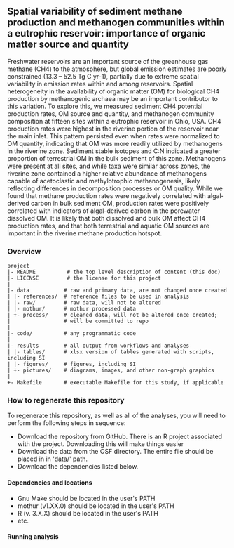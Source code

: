 ## Spatial variability of sediment methane production and methanogen communities within a eutrophic reservoir: importance of organic matter source and quantity

Freshwater reservoirs are an important source of the greenhouse gas methane (CH4) to the atmosphere, but global emission estimates are poorly constrained (13.3 – 52.5 Tg C yr-1), partially due to extreme spatial variability in emission rates within and among reservoirs. Spatial heterogeneity in the availability of organic matter (OM) for biological CH4 production by methanogenic archaea may be an important contributor to this variation. To explore this, we measured sediment CH4 potential production rates, OM source and quantity, and methanogen community composition at fifteen sites within a eutrophic reservoir in Ohio, USA. CH4 production rates were highest in the riverine portion of the reservoir near the main inlet. This pattern persisted even when rates were normalized to OM quantity, indicating that OM was more readily utilized by methanogens in the riverine zone. Sediment stable isotopes and C:N indicated a greater proportion of terrestrial OM in the bulk sediment of this zone. Methanogens were present at all sites, and while taxa were similar across zones, the riverine zone contained a higher relative abundance of methanogens capable of acetoclastic and methylotrophic methanogenesis, likely reflecting differences in decomposition processes or OM quality. While we found that methane production rates were negatively correlated with algal-derived carbon in bulk sediment OM, production rates were positively correlated with indicators of algal-derived carbon in the porewater dissolved OM. It is likely that both dissolved and bulk OM affect CH4 production rates, and that both terrestrial and aquatic OM sources are important in the riverine methane production hotspot. 




### Overview

	project
	|- README          # the top level description of content (this doc)
	|- LICENSE         # the license for this project
	|
	|- data           # raw and primary data, are not changed once created
	| |- references/  # reference files to be used in analysis
	| |- raw/         # raw data, will not be altered
	| |- mothur/      # mothur processed data
	| +- process/     # cleaned data, will not be altered once created;
	|                 # will be committed to repo
	|
	|- code/          # any programmatic code
	|
	|- results        # all output from workflows and analyses
	| |- tables/      # xlsx version of tables generated with scripts, including SI
	| |- figures/     # figures, including SI
	| +- pictures/    # diagrams, images, and other non-graph graphics
	|
	+- Makefile       # executable Makefile for this study, if applicable


### How to regenerate this repository
To regenerate this repository, as well as all of the analyses, you will need to perform the following steps in sequence:
* Download the repository from GitHub. There is an R project associated with the project. Downloading this will make things easier 
* Download the data from the OSF directory. The entire file should be placed in in 'data/' path.
* Download the dependencies listed below. 

#### Dependencies and locations
* Gnu Make should be located in the user's PATH
* mothur (v1.XX.0) should be located in the user's PATH
* R (v. 3.X.X) should be located in the user's PATH
* etc.


#### Running analysis

